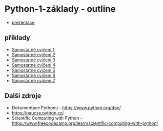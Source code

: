 # Python-1-základy - outline

- [prezentace](./Python%201%20-%20zaklady.pdf)

## příklady

- [Samostatné cvičení 1](./Samostatn%C3%A9%20cvi%C4%8Den%C3%AD%201/README.md)
- [Samostatné cvičení 2](./Samostatn%C3%A9%20cvi%C4%8Den%C3%AD%202/README.md)
- [Samostatné cvičení 3](./Samostatn%C3%A9%20cvi%C4%8Den%C3%AD%203/README.md)
- [Samostatné cvičení 4](./Samostatn%C3%A9%20cvi%C4%8Den%C3%AD%204/README.md)
- [Samostatné cvičení 5](./Samostatn%C3%A9%20cvi%C4%8Den%C3%AD%205/README.md)
- [Samostatné cvičení 6](./Samostatn%C3%A9%20cvi%C4%8Den%C3%AD%206/README.md)
- [Samostatné cvičení 7](./Samostatn%C3%A9%20cvi%C4%8Den%C3%AD%207/README.md)

## Další zdroje
- Dokumentace Pythonu - https://www.python.org/doc/
- https://naucse.python.cz/
- Scientific Computing with Python - https://www.freecodecamp.org/learn/scientific-computing-with-python/

